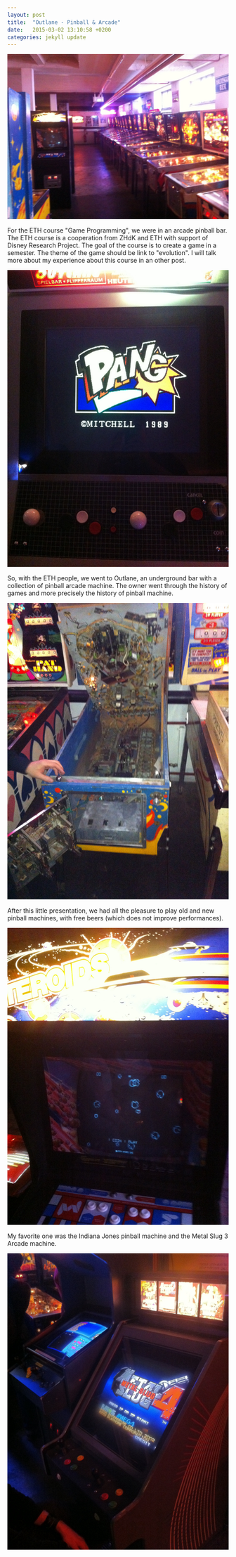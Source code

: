 ```yaml
---
layout: post
title:  "Outlane - Pinball & Arcade"
date:   2015-03-02 13:10:58 +0200
categories: jekyll update
---
```

![Sisyphus 1](/images/2015/03/image.jpg)

For the ETH course \"Game Programming\", we were in an arcade pinball bar. The ETH course is a cooperation from ZHdK and ETH with support of Disney Research Project. The goal of the course is to create a game in a semester. The theme of the game should be link to \"evolution\". I will talk more about my experience about this course in an other post.

![Sisyphus 1](/images/2015/03/image1.jpg)

So, with the ETH people, we went to Outlane, an underground bar with a collection of pinball arcade machine. The owner went through the history of games and more precisely the history of pinball machine.

![Sisyphus 1](/images/2015/03/image2.jpg)

After this little presentation, we had all the pleasure to play old and new pinball machines, with free beers (which does not improve performances).

![Sisyphus 1](/images/2015/03/image3.jpg)

My favorite one was the Indiana Jones pinball machine and the Metal Slug 3 Arcade machine.

![Sisyphus 1](/images/2015/03/image4.jpg)